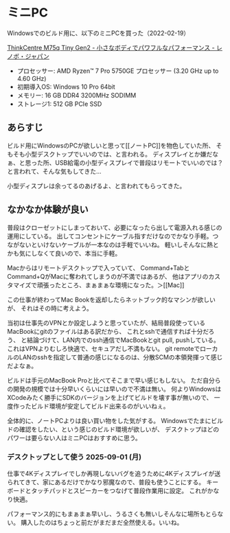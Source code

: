 # ミニPC

Windowsでのビルド用に、以下のミニPCを買った（2022-02-19）

[ThinkCentre M75q Tiny Gen2 - 小さなボディでパワフルなパフォーマンス - レノボ・ジャパン](https://www.lenovo.com/jp/ja/desktops/thinkcentre/m-series-tiny/ThinkCentre-M75q-Gen-2/p/11TC1MTM7G2)

- プロセッサー: AMD Ryzen™ 7 Pro 5750GE プロセッサー (3.20 GHz up to 4.60 GHz)
-  初期導入OS: Windows 10 Pro 64bit
-  メモリー: 16 GB DDR4 3200MHz SODIMM
-  ストレージ1: 512 GB PCIe SSD

## あらすじ

ビルド用にWindowsのPCが欲しいと思って[[ノートPC]]を物色していた所、
そもそも小型デスクトップでいいのでは、と言われる。
ディスプレイとか嫌だなぁ、と思った所、USB給電の小型ディスプレイで普段はリモートでいいのでは？と言われて、そんな気もしてきた…

小型ディスプレは余ってるのあげるよ、と言われてもらってきた。

## なかなか体験が良い

普段はクローゼットにしまっておいて、必要になったら出して電源入れる感じの運用にしている。
出してコンセントにケーブル指すだけなのでかなり手軽。つながないといけないケーブルが一本なのは手軽でいいね。
軽いしそんなに熱とかも気にしなくて良いので、本当に手軽。

Macからはリモートデスクトップで入っていて、
Command+TabとCommand+QがMacに奪われてしまうのが不満ではあるが、
他はアプリのカスタマイズで頑張ったところ、まぁまぁな環境になった。＞[[Mac]]

この仕事が終わってMac Bookを返却したらネットブック的なマシンが欲しいが、
それはその時に考えよう。

当初は仕事先のVPNとか設定しようと思っていたが、結局普段使っているMacBookにgitのファイルはある訳だから、
これとsshで通信すれば十分だろう、
と結論づけて、LAN内でのssh通信でMacBookとgit pull, pushしている。
これはVPNよりむしろ快適で、セキュアだし不満もない。
git remoteでローカルのLANのsshを指定して普通の感じになるのは、分散SCMの本領発揮って感じだよなぁ。

ビルドは手元のMacBook Proと比べてそこまで早い感じもしない。
ただ自分らの開発の規模では十分早いくらいには早いので不満は無い。
何よりWindowsはXCodeみたく勝手にSDKのバージョンを上げてビルドを壊す事が無いので、
一度作ったビルド環境が安定してビルド出来るのがいいねぇ。

全体的に、ノートPCよりは良い買い物をした気がする。
Windowsでたまにビルドの確認をしたい、という感じのビルド環境が欲しいが、
デスクトップほどのパワーは要らない人はミニPCはおすすめに思う。

### デスクトップとして使う 2025-09-01 (月)

仕事で4Kディスプレイでしか再現しないバグを追うために4Kディスプレイが送られてきて、家にあるだけでかなり邪魔なので、普段も使うことにする。
キーボードとタッチパッドとスピーカーをつなげて普段作業用に設定。
これがかなり快適。

パフォーマンス的にもまぁまぁ早いし、うるさくも無いしそんなに場所もとらない。
購入したのはちょっと前だがまだまだ全然使える。いいね。